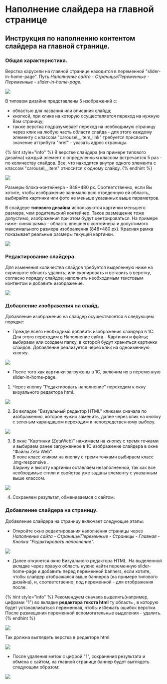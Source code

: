 # Наполнение слайдера на главной странице

## Инструкция по наполнению контентом слайдера на главной странице. 

### Общая характеристика. 

Верстка карусели на главной странице  находится в переменной "slider-in-home-page". Путь _Наполнение сайта - Страницы/Переменные - Переменные - slider-in-home-page._ 

![](../../.gitbook/assets/image%20%289%29.png)

В типовом дизайне представлены 5 изображений с:

* областью для названия или описания слайда; 
* кнопкой, при клике на которую осуществляется переход на нужную Вам страницу; 
* также верстка подразумевает переход на необходимую страницу через клик на любую часть области слайда - для этого каждому элементу с классом "carousel\_\_item\_link" требуется присвоить значение аттрибута "href" - указать адрес страницы. 

{% hint style="info" %}
В верстке слайдера \(на примере типового дизайна\) каждый элемент с определенным классом встречается 5 раз - по количеству слайдов. Все, что находится внутри одного элемента с классом "carousel\_\_item" относится к одному слайду. 
{% endhint %}

![](../../.gitbook/assets/image%20%28314%29.png)

Размеры блока-контейнера - 848\*480 px. Соответственно, если Вы хотите, чтобы изображение занимало всю отведенную ей область, выбирайте картинки или фото не меньше указанных выше параметров. 

В слайдере **типового дизайна** используются картинки меньшего размера, чем родительский контейнер. Такое размещение тоже допустимо, изображения при этом будут центрироваться. На примере ниже: синяя рамка - область внешнего контейнера и допустимого максимального размера изображения \(848\*480 px\). Красная рамка показывает реальные размеры текущей картинки. 

![](../../.gitbook/assets/image%20%28301%29.png)

### Редактирование слайдера. 

Для изменения количества слайдов требуется выделенную ниже на скриншоте область удалить; или скопировать и вставить в верстку, согласно порядку слайдов; наполнить необходимым текстовым контентом и добавить изображение. 

![](../../.gitbook/assets/image%20%28305%29.png)

### Добавление изображения на слайд. 

Добавление изображения на слайдер осуществляется в следующем порядке:

* Прежде всего необходимо добавить изображения слайдера в 1С. Для этого переходим в Наполнение сайта - Картинки и файлы; выбираем или создаем папку, в которой будут храниться картинки слайдов. Добавление реализуется через клик на одноименную кнопку. 

![](../../.gitbook/assets/image%20%28276%29.png)

* После того как картинки загружены в 1С, включим их в переменную slider-in-home-page.

1. Через кнопку "Редактировать наполнение" переходим к окну визуального редактора html. 

![](../../.gitbook/assets/image%20%2874%29.png)

2.  Во вкладке "Визуальный редактор HTML" кликаем сначала по изображению, которое нужно заменить, далее через клик на кнопку с зеленым карандашом переходим к непосредственному выбору. 

![](../../.gitbook/assets/image%20%28360%29.png)

3. В окне "Картинки \(ZetaWeb\)" нажимаем на кнопку с тремя точками и выбираем ранее загруженное в 1С изображение слайдера в окне "Файлы Zeta Web".   
В поле класс кликом на кнопку с тремя точками выбираем класс .img-responsive .   
Ширину и высоту картинки оставляем незаполненной, так как все необходимые стили и свойства уже заданы элементу с указанным выше классом. 

![](../../.gitbook/assets/image%20%28245%29.png)

4. Сохраняем результат, обмениваемся с сайтом. 

### Добавление слайдера на страницу.

Добавление слайдера на страницу включает следующие этапы:

* Откройте окно редактирования наполнения страницы через _Наполнение сайта - Страницы/Переменные - Страницы - Главная - Кнопка "Редактировать наполнение"._ 

![](../../.gitbook/assets/image%20%28341%29.png)

* Далее откроется окно Визуального редактора HTML. На выделенной вкладке через правую область нужно найти переменную slider-home-page и добавить перед переменной banners, если хотите, чтобы слайдер отображался выше баннеров \(на примере типового дизайна\), и, соответственно, под переменной - для отображения после. 

{% hint style="info" %}
Рекомендуем сначала выделять\(например, цифрами "1"\) во вкладке **редактора текста html** ту область , в которую будет устанавливаться переменная, чтобы избежать ошибок верстки. После размещения переменной вспомогательные выделения - удалить.
{% endhint %}

![](../../.gitbook/assets/image%20%28188%29.png)

Так должна выглядеть верстка в редакторе html:

![](../../.gitbook/assets/image%20%28183%29.png)

* После удаления меток с цифрой "1", сохранения результата и обмена с сайтом, на главной странице баннер будет выглядеть следующим образом:

![](../../.gitbook/assets/image%20%28432%29.png)

